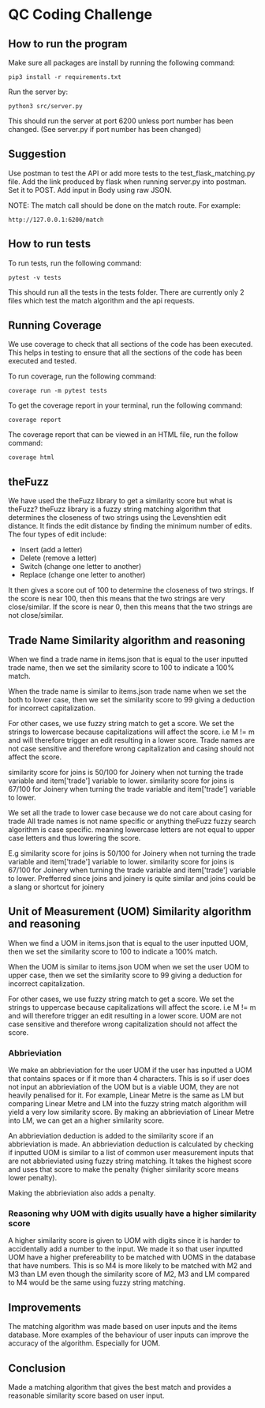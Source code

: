 # QC Coding Challenge 

## How to run the program
Make sure all packages are install by running the following command:
```
pip3 install -r requirements.txt
```

Run the server by:

    python3 src/server.py
  
  This should run the server at port 6200 unless port number has been changed. (See server.py if port number has been changed)

## Suggestion
Use postman to test the API or add more tests to the test_flask_matching.py file. Add the link produced by flask when running server.py into postman. Set it to POST. Add input in Body using raw JSON. 

NOTE: The match call should be done on the match route. For example:
```
http://127.0.0.1:6200/match
```

## How to run tests
To run tests, run the following command:
```
pytest -v tests
```

This should run all the tests in the tests folder. There are currently only 2 files which test the match algorithm and the api requests.

## Running Coverage
We use coverage to check that all sections of the code has been executed. This helps in testing to ensure that all the sections of the code has been executed and tested.

To run coverage, run the following command:
```
coverage run -m pytest tests
```

To get the coverage report in your terminal, run the following command:
```
coverage report  
```

The coverage report that can be viewed in an HTML file, run the follow command:
```
coverage html 
```
## theFuzz
We have used the theFuzz library to get a similarity score but what is theFuzz? theFuzz library is a fuzzy string matching algorithm that determines the closeness of two strings using the Levenshtien edit distance. It finds the edit distance by finding the minimum number of edits. The four types of edit include:
- Insert (add a letter)
- Delete (remove a letter)
- Switch (change one letter to another)
- Replace (change one letter to another)

It then gives a score out of 100 to determine the closeness of two strings. If the score is near 100, then this means that the two strings are very close/similar. If the score is near 0, then this means that the two strings are not close/similar.



## Trade Name Similarity algorithm and reasoning
When we find a trade name in items.json that is equal to the user inputted trade name, then we set the similarity score to 100 to indicate a 100% match.

When the trade name is similar to items.json trade name when we set the both to lower case, then we set the similarity score to 99 giving a deduction for incorrect capitalization.

For other cases, we use fuzzy string match to get a score. We set the strings to lowercase because capitalizations will affect the score. i.e M != m and will therefore trigger an edit resulting in a lower score. Trade names are not case sensitive and therefore wrong capitalization and casing should not affect the score. 

similarity score for joins is 50/100 for Joinery when not turning the trade variable and item['trade'] variable to lower.
similarity score for joins is 67/100 for Joinery when  turning the trade variable and item['trade'] variable to lower. 

We set all the trade to lower case because we do not care about casing for trade
All trade names is not name specific or anything
theFuzz fuzzy search algorithm is case specific. meaning lowercase letters are not equal to upper case letters and thus lowering the score.

E.g
similarity score for joins is 50/100 for Joinery when not turning the trade variable and item['trade'] variable to lower.
similarity score for joins is 67/100 for Joinery when  turning the trade variable and item['trade'] variable to lower. Prefferred since joins and joinery is quite similar and joins could be a slang or shortcut for joinery


## Unit of Measurement (UOM) Similarity algorithm and reasoning
When we find a UOM in items.json that is equal to the user inputted UOM, then we set the similarity score to 100 to indicate a 100% match.

When the UOM is similar to items.json UOM when we set the user UOM to upper case, then we set the similarity score to 99 giving a deduction for incorrect capitalization.

For other cases, we use fuzzy string match to get a score. We set the strings to uppercase because capitalizations will affect the score. i.e M != m and will therefore trigger an edit resulting in a lower score. UOM are not case sensitive and therefore wrong capitalization should not affect the score. 

### Abbrieviation
We make an abbrieviation for the user UOM if the user has inputted a UOM that contains spaces or if it more than 4 characters. This is so if user does not input an abbrieviation of the UOM but is a viable UOM, they are not heavily penalised for it. 
For example, Linear Metre is the same as LM but comparing Linear Metre and LM into the fuzzy string match algorithm will yield a very low similarity score. By making an abbrieviation of Linear Metre into LM, we can get an a higher similarity score.

An abbrieviation deduction is added to the similarity score if an abbrieviation is made. An abbrieviation deduction is calculated by checking if inputted UOM is similar to a list of common user measurement inputs that are not abbrieviated using fuzzy string matching. It takes the highest score and uses that score to make the penalty (higher similarity score means lower penalty).

Making the abbrieviation also adds a penalty.

### Reasoning why UOM with digits usually have a higher similarity score
A higher similarity score is given to UOM with digits since it is harder to accidentally add a number to the input. We made it so that user inputted UOM have a higher prefereability to be matched with UOMS in the database that have numbers. This is so M4 is more likely to be matched with M2 and M3 than LM even though the similarity score of M2, M3 and LM compared to M4 would be the same using fuzzy string matching.


## Improvements
The matching algorithm was made based on user inputs and the items database. More examples of the behaviour of user inputs can improve the accuracy of the algorithm. Especially for UOM.

## Conclusion
Made a matching algorithm that gives the best match and provides a reasonable similarity score based on user input.